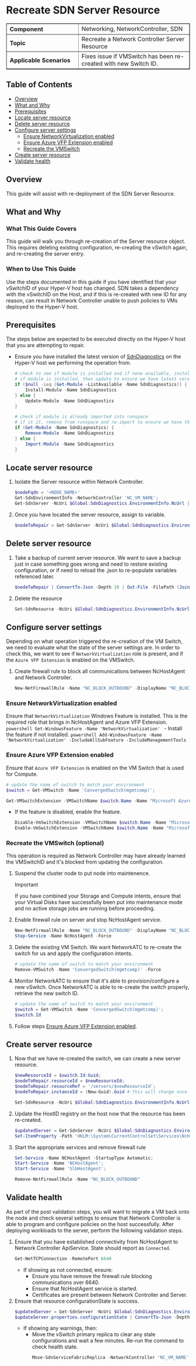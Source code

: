 # Recreate SDN Server Resource

<table border="1" cellpadding="6" cellspacing="0" style="border-collapse:collapse; margin-bottom:1em;">
  <tr>
    <th style="text-align:left; width: 180px;">Component</th>
    <td>Networking, NetworkController, SDN</td>
  </tr>
  <tr>
    <th style="text-align:left; width: 180px;">Topic</th>
    <td>Recreate a Network Controller Server Resource</td>
  </tr>
  <tr>
    <th style="text-align:left; width: 180px;">Applicable Scenarios</th>
    <td>Fixes issue if VMSwitch has been re-created with new Switch ID.</td>
  </tr>
</table>

## Table of Contents
- [Overview](#overview)
- [What and Why](#what-and-why)
- [Prerequisites](#prerequisites)
- [Locate server resource](#locate-server-resource)
- [Delete server resource](#delete-server-resource)
- [Configure server settings](#configure-server-settings)
  - [Ensure NetworkVirtualization enabled](#ensure-networkvirtualization-enabled)
  - [Ensure Azure VFP Extension enabled](#ensure-azure-vfp-extension-enabled)
  - [Recreate the VMSwitch](#recreate-the-vmswitch-optional)
- [Create server resource](#create-server-resource)
- [Validate health](#validate-health)

## Overview

This guide will assist with re-deployment of the SDN Server Resource.

## What and Why

### What This Guide Covers

This guide will walk you through re-creation of the Server resource object. This requires deleting existing configuration, re-creating the vSwitch again, and re-creating the server entry.

### When to Use This Guide

Use the steps documented in this guide if you have identified that your vSwitchID of your Hyper-V host has changed. 
SDN takes a dependency with the vSwitchID on the Host, and if this is re-created with new ID for any reason, can result in Network Controller unable to push policies to VMs deployed to the Hyper-V host.

## Prerequisites
The steps below are expected to be executed directly on the Hyper-V host that you are attempting to repair.

- Ensure you have installed the latest version of [SdnDiagnostics](https://learn.microsoft.com/en-us/azure/azure-local/manage/sdn-log-collection#install-the-sdn-diagnostics-powershell-module-on-the-client-computer) on the Hyper-V host we performing the operation from.
    ```powershell
    # check to see if module is installed and if none available, install from PSGallery
    # if module is installed, then update to ensure we have latest version
    if ($null -ieq (Get-Module -ListAvailable -Name SdnDiagnostics)) {
        Install-Module -Name SdnDiagnostics
    } else {
        Update-Module -Name SdnDiagnostics
    }
    
    # check if module is already imported into runspace
    # if it it, remove from runspace and re-import to ensure we have the latest version loaded
    if (Get-Module -Name SdnDiagnostics) {
        Remove-Module -Name SdnDiagnostics
    } else {
        Import-Module -Name SdnDiagnostics
    }
    ```

## Locate server resource
1. Isolate the Server resource within Network Controller.
    ```powershell
    $nodeFqdn = '<NODE_NAME>'
    Get-SdnEnvironmentInfo -NetworkController 'NC_VM_NAME';
    Get-SdnServer -NcUri $Global:SdnDiagnostics.EnvironmentInfo.NcUrl | Where-Object { $_.properties.connections.managementaddresses -match $nodeFqdn }
    ```
2. Once you have located the server resource, assign to variable.
    ```powershell
    $nodeToRepair = Get-SdnServer -NcUri $Global:SdnDiagnostics.EnvironmentInfo.NcUrl -ResourceID 'RESOURCE_ID'
    ```

## Delete server resource
1. Take a backup of current server resource. We want to save a backup just in case something goes wrong and need to restore existing configuration, or if need to reload the .json to re-populate variables referenced later.
    ```powershell
    $nodeToRepair | ConvertTo-Json -Depth 10 | Out-File -FilePath (Join-Path -Path (Get-SdnWorkingDirectory) -ChildPath "$($nodeToRepair.InstanceID).json")
    ```
1. Delete the resource
    ```powershell
    Set-SdnResource -NcUri $Global:SdnDiagnostics.EnvironmentInfo.NcUrl -ResourceRef $nodeToRepair.ResourceRef -OperationType Delete
    ```

## Configure server settings 
Depending on what operation triggered the re-creation of the VM Switch, we need to evaluate what the state of the server settings are. In order to check this, we want to see if `NetworkVirtualization` role is present, and if the `Azure VFP Extension` is enabled on the VMSwitch.
1. Create firewall rule to block all communications between NcHostAgent and Network Controller. 
    ```powershell
    New-NetFirewallRule -Name "NC_BLOCK_OUTBOUND" -DisplayName "NC_BLOCK_OUTBOUND" -Profile Any -RemotePort 6640 -Direction Outbound -Protocol TCP -Action Block
    ```

### Ensure NetworkVirtualization enabled
Ensure that `NetworkVirtualization` Windows Feature is installed. This is the required role that brings in NcHostAgent and Azure VFP Extension.
    ```powershell
    Get-WindowsFeature -Name 'NetworkVirtualization'
    ```
    - Install the feature if not installed.
      ```powershell
      Add-WindowsFeature -Name 'NetworkVirtualization' -IncludeAllSubFeature -IncludeManagementTools
      ```

### Ensure Azure VFP Extension enabled
Ensure that `Azure VFP Extension` is enabled on the VM Switch that is used for Compute.
   ```powershell
   # update the name of switch to match your environment
   $switch = Get-VMSwitch -Name 'ConvergedSwitch(mgmtcomp)';

   Get-VMSwitchExtension -VMSwitchName $switch.Name -Name "Microsoft Azure VFP Switch Extension" 
   ```
   - If the feature is disabled, enable the feature.
     ```powershell
     Disable-VmSwitchExtension -VMSwitchName $switch.Name -Name "Microsoft Windows Filtering Platform";
     Enable-VmSwitchExtension -VMSwitchName $switch.Name -Name "Microsoft Azure VFP Switch Extension" 
     ```

### Recreate the VMSwitch (optional)
This operation is required as Network Controller may have already learned the VMSwitchID and it's blocked from updating the configuration. 

1. Suspend the cluster node to put node into maintenence.
   > [!IMPORTANT]
   > If you have combined your Storage and Compute intents, ensure that your Virtual Disks have successfully been put into maintenance mode and no active storage jobs are running before proceeding.
1. Enable firewall rule on server and stop NcHostAgent service.
    ```powershell
    New-NetFirewallRule -Name "NC_BLOCK_OUTBOUND" -DisplayName "NC_BLOCK_OUTBOUND" -Profile Any -RemotePort 6640 -Direction Outbound -Protocol TCP -Action Block;
    Stop-Service -Name NcHostAgent -Force
    ```
1. Delete the existing VM Switch. We want NetworkATC to re-create the switch for us and apply the configuration intents.
    ```powershell
    # update the name of switch to match your environment
    Remove-VMSwitch -Name 'ConvergedSwitch(mgmtcomp)' -Force
    ```
1. Monitor NetworkATC to ensure that it's able to provision/configure a new vSwitch. Once NetworkATC is able to re-create the switch properly, retrieve the new switch ID.
    ```powershell
    # update the name of switch to match your environment
    $switch = Get-VMSwitch -Name 'ConvergedSwitch(mgmtcomp)';
    $switch.Id
    ```
1. Follow steps [Ensure Azure VFP Extension enabled](#ensure-azure-vfp-extension-enabled).

## Create server resource
1. Now that we have re-created the switch, we can create a new server resource.
    ```powershell
    $newResourceId = $switch.Id.Guid;
    $nodeToRepair.resourceId = $newResourceId;
    $nodeToRepair.resourceRef = '/servers/$newResourceId';
    $nodeToRepair.instanceId = (New-Guid).Guid # this will change once we put to NC which is expected;

    Set-SdnResource -NcUri $Global:SdnDiagnostics.EnvironmentInfo.NcUrl -ResourceRef $nodeToRepair.resourceRef -OperationType Add -Object $nodeToRepair
    ```
1. Update the HostID registry on the host now that the resource has been re-created.
    ```powershell
    $updatedServer = Get-SdnServer -NcUri $Global:SdnDiagnostics.EnvironmentInfo.NcUrl -ResourceRef $nodeToRepair.ResourceRef;
    Set-ItemProperty -Path 'HKLM:\System\CurrentControlSet\Services\NcHostAgent\Parameters' -Name 'HostId' -Value $updatedServer.InstanceID -Force -ErrorAction Stop
    ```
1. Start the appropriate services and remove firewall rule
   ```powershell
   Set-Service -Name NCHostAgent -StartupType Automatic;
   Start-Service -Name 'NCHostAgent';
   Start-Service -Name 'SlbHostAgent';

   Remove-NetFirewallRule -Name "NC_BLOCK_OUTBOUND"
   ```

## Validate health
As part of the post validation steps, you will want to migrate a VM back onto the node and check several settings to ensure that Network Controller is able to program and configure policies on the host successfully. After deploying workloads to the server, perform the following validation steps.

1. Ensure that you have established connectivity from NcHostAgent to Network Controller ApiService. State should report as `Connected`.
   ```powershell
   Get-NetTCPConnection -RemotePort 6640
   ```
   - If showing as not connected, ensure:
     - Ensure you have remove the firewall rule blocking communications over 6640.
     - Ensure that NcHostAgent service is started. 
     - Certificates are present between Network Controller and Server.
1. Ensure that resource configurationState is success.
   ```powershell
   $updatedServer = Get-SdnServer -NcUri $Global:SdnDiagnostics.EnvironmentInfo.NcUrl -ResourceRef $nodeToRepair.ResourceRef;
   $updateServer.properties.configurationState | ConvertTo-Json -Depth 10
   ```
   - If showing any warnings, then:
     - Move the vSwitch primary replica to clear any stale configurations and wait a few minutes. Re-run the command to check health state.
       ```powershell
       Move-SdnServiceFabricReplica -NetworkController 'NC_VM_NAME' -ServiceTypeName VSwitchService
       ```
